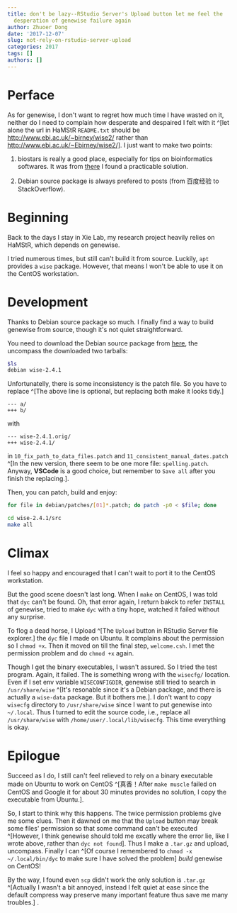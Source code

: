 ```yaml
---
title: don't be lazy--RStudio Server's Upload button let me feel the
  desperation of genewise failure again
author: Zhuoer Dong
date: '2017-12-07'
slug: not-rely-on-rstudio-server-upload
categories: 2017
tags: []
authors: []
---
```



# Perface

As for genewise, I don't want to regret how much time I have wasted on it, neither do I need to complain how desperate and despaired I felt with it ^[let alone the url in HaMStR `README.txt` should be http://www.ebi.ac.uk/~birney/wise2/ rather than http://www.ebi.ac.uk/~Ebirney/wise2/]. I just want to make two points:

1. biostars is really a good place, especially for tips on bioinformatics softwares. It was from [there](https://www.biostars.org/p/87823/) I found a practicable solution.

1. Debian source package is always prefered to posts (from 百度经验 to StackOverflow).


# Beginning

Back to the days I stay in Xie Lab, my research project heavily relies on HaMStR, which depends on genewise.

I tried numerous times, but still can't build it from source. Luckily, `apt` provides a `wise` package. However, that means I won't be able to use it on the CentOS workstation.


# Development

Thanks to Debian source package so much. I finally find a way to build genewise from source, though it's not quiet straightforward.

You need to download the Debian source package from [here](https://packages.debian.org/en/sid/wise), the uncompass the downloaded two tarballs:

```bash
$ls
debian wise-2.4.1
```

Unfortunatelly, there is some inconsistency is the patch file. So you have to replace ^[The above line is optional, but replacing both make it looks tidy.] 

```
--- a/
+++ b/
```

with

```
--- wise-2.4.1.orig/
+++ wise-2.4.1/
```

in `10_fix_path_to_data_files.patch` and `11_consistent_manual_dates.patch` ^[In the new version, there seem to be one more file: `spelling.patch`. Anyway, **VSCode** is a good choice, but remember to `Save all` after you finish the replacing.]. 

Then, you can patch, build and enjoy:

```bash
for file in debian/patches/[01]*.patch; do patch -p0 < $file; done

cd wise-2.4.1/src
make all
```


# Climax

I feel so happy and encouraged that I can't wait to port it to the CentOS workstation.

But the good scene doesn't last long. When I `make` on CentOS, I was told that `dyc` can't be found. Oh, that error again, I return bakck to refer `INSTALL` of genewise, tried to make `dyc` with a tiny hope, watched it failed without any surprise. 

To flog a dead horse, I Upload ^[The `Upload` button in RStudio Server file explorer.] the `dyc` file I made on Ubuntu. It complains about the permission so I `chmod +x`. Then it moved on till the final step, `welcome.csh`. I met the permission problem and do `chmod +x`  again. 

Though I get the binary executables, I wasn't assured. So I tried the test program. Again, it failed. The is something wrong with the `wisecfg/` location. Even if I set env variable `WISECONFIGDIR`, genewise still tried to search in `/usr/share/wise` ^[It's resonable since it's a Debian package, and there is actually a `wise-data` package. But it bothers me.]. I don't want to copy `wisecfg` directory to `/usr/share/wise` since I want to put genewise into `~/.local`. Thus I turned to edit the source code, i.e., replace all `/usr/share/wise` with `/home/user/.local/lib/wisecfg`. This time everything is okay.


# Epilogue

Succeed as I do, I still can't feel relieved to rely on a binary executable made on Ubuntu to work on CentOS ^[真香！After `make muscle` failed on CentOS and Google it for about 30 minutes provides no solution, I copy the executable from Ubuntu.].

So, I start to think why this happens. The twice permission problems give me some clues. Then it dawned on me that the `Upload` button may break some files' permission so that some command can't be executed ^[However, I think genewise should told me excatly where the error lie, like I wrote above, rather than `dyc not found`].
Thus I make a `.tar.gz` and upload, uncompass. Finally I can ^[Of course I remembered to `chmod -x ~/.local/bin/dyc` to make sure I have solved the problem] _build_ genewise on CentOS!

By the way, I found even `scp` didn't work the only solution is `.tar.gz` ^[Actually I wasn't a bit annoyed, instead I felt quiet at ease since the default compress way preserve many important feature thus save me many troubles.] .













[^genewise-on-debian]: 











